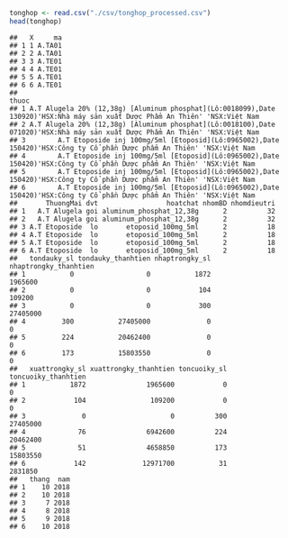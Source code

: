 ``` r
tonghop <- read.csv("./csv/tonghop_processed.csv")
head(tonghop)
```

    ##   X     ma
    ## 1 1 A.TA01
    ## 2 2 A.TA01
    ## 3 3 A.TE01
    ## 4 4 A.TE01
    ## 5 5 A.TE01
    ## 6 6 A.TE01
    ##                                                                                                                          thuoc
    ## 1 A.T Alugela 20% (12,38g) [Aluminum phosphat](Lô:0018099),Date 130920)'HSX:Nhà máy sản xuất Dược Phẩm An Thiên' 'NSX:Việt Nam
    ## 2 A.T Alugela 20% (12,38g) [Aluminum phosphat](Lô:0018100),Date 071020)'HSX:Nhà máy sản xuất Dược Phẩm An Thiên' 'NSX:Việt Nam
    ## 3        A.T Etoposide inj 100mg/5ml [Etoposid](Lô:0965002),Date 150420)'HSX:Công ty Cổ phần Dược phẩm An Thiên' 'NSX:Việt Nam
    ## 4        A.T Etoposide inj 100mg/5ml [Etoposid](Lô:0965002),Date 150420)'HSX:Công ty Cổ phần Dược phẩm An Thiên' 'NSX:Việt Nam
    ## 5        A.T Etoposide inj 100mg/5ml [Etoposid](Lô:0965002),Date 150420)'HSX:Công ty Cổ phần Dược phẩm An Thiên' 'NSX:Việt Nam
    ## 6        A.T Etoposide inj 100mg/5ml [Etoposid](Lô:0965002),Date 150420)'HSX:Công ty Cổ phần Dược phẩm An Thiên' 'NSX:Việt Nam
    ##       ThuongMai dvt                 hoatchat nhomBD nhomdieutri
    ## 1   A.T Alugela goi aluminum_phosphat_12,38g      2          32
    ## 2   A.T Alugela goi aluminum_phosphat_12,38g      2          32
    ## 3 A.T Etoposide  lo       etoposid_100mg_5ml      2          18
    ## 4 A.T Etoposide  lo       etoposid_100mg_5ml      2          18
    ## 5 A.T Etoposide  lo       etoposid_100mg_5ml      2          18
    ## 6 A.T Etoposide  lo       etoposid_100mg_5ml      2          18
    ##   tondauky_sl tondauky_thanhtien nhaptrongky_sl nhaptrongky_thanhtien
    ## 1           0                  0           1872               1965600
    ## 2           0                  0            104                109200
    ## 3           0                  0            300              27405000
    ## 4         300           27405000              0                     0
    ## 5         224           20462400              0                     0
    ## 6         173           15803550              0                     0
    ##   xuattrongky_sl xuattrongky_thanhtien toncuoiky_sl toncuoiky_thanhtien
    ## 1           1872               1965600            0                   0
    ## 2            104                109200            0                   0
    ## 3              0                     0          300            27405000
    ## 4             76               6942600          224            20462400
    ## 5             51               4658850          173            15803550
    ## 6            142              12971700           31             2831850
    ##   thang  nam
    ## 1    10 2018
    ## 2    10 2018
    ## 3     7 2018
    ## 4     8 2018
    ## 5     9 2018
    ## 6    10 2018
